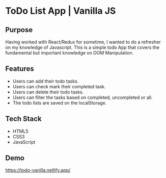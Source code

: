 

# ToDo List App | Vanilla JS

## Purpose
Having worked with React/Redux for sometime, I wanted to do a refresher on my knowledge of Javascript. This is a simple todo App that covers the fundamental but important knowledge on DOM Manipulation.

## Features
- Users can add their todo tasks.
- Users can check mark their completed task.
- Users can delete their todo tasks.
- Users can filter the tasks based on completed, uncompleted or all.
- The todo lists are saved on the localStorage.

## Tech Stack
- HTML5
- CSS3
- JavaScript

## Demo
https://todo-vanilla.netlify.app/

